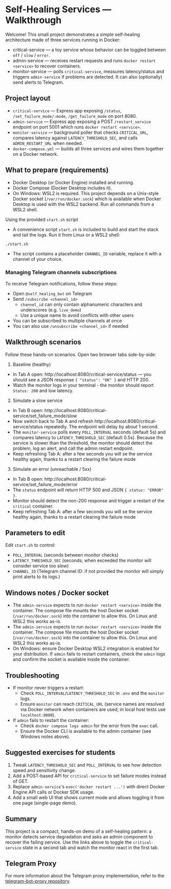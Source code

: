 # Self-Healing Services — Walkthrough

Welcome! This small project demonstrates a simple self-healing architecture made of three services running in Docker:

- critical-service — a toy service whose behavior can be toggled between `off` / `slow` / `error`.
- admin-service — receives restart requests and runs `docker restart <service>` to recover containers.
- monitor-service — polls `critical-service`, measures latency/status and triggers `admin-service` if problems are detected. It can also (optionally) send alerts to Telegram.

## Project layout

- `critical-service` — Express app exposing `/status`, `/set_failure_mode/:mode`, `/get_failure_mode` on port 8080.
- `admin-service` — Express app exposing a POST `/restart_service` endpoint on port 5001 which runs `docker restart <service>`.
- `monitor-service` — background poller that checks `CRITICAL_URL`, compares latency against `LATENCY_THRESHOLD_SEC`, and calls `ADMIN_RESTART_URL` when needed.
- `docker-compose.yml` — builds all three services and wires them together on a Docker network.

## What to prepare (requirements)

- Docker Desktop (or Docker Engine) installed and running.
- Docker Compose (Docker Desktop includes it).
- On Windows: WSL2 is required. This project depends on a Unix-style Docker socket (`/var/run/docker.sock`) which is available when Docker Desktop is used with the WSL2 backend. Run all commands from a WSL2 shell.

Using the provided `start.sh` script

- A convenience script `start.sh` is included to build and start the stack and tail the logs. Run it from Linux or a WSL2 shell:

```bash
./start.sh
```

- The script contains a placeholder `CHANNEL_ID` variable, replace it with a channel of your choice.

### Managing Telegram channels subscriptions

To receive Telegram notifications, follow these steps:

- Open `@self_healing_bot` on Telegram
- Send `/subscribe <channel_id>`
    - `channel_id` can only contain alphanumeric characters and underscores (e.g. `live_demo`)
    - Use a unique name to avoid conflicts with other users
- You can be subscribed to multiple channels at once
- You can also use `/unsubscribe <channel_id>` if needed

## Walkthrough scenarios

Follow these hands-on scenarios. Open two browser tabs side-by-side:

1. Baseline (healthy)

- In Tab A open: http://localhost:8080/critical-service/status — you should see a JSON response `{ "status": "OK" }` and HTTP 200.
- Watch the monitor logs in your terminal - the monitor should report `Status: 200` and low latency.

2. Simulate a slow service

- In Tab B open: http://localhost:8080/critical-service/set_failure_mode/slow
- Now switch back to Tab A and refresh http://localhost:8080/critical-service/status repeatedly. The endpoint will delay by about 1 second.
- The `monitor-service` polls every `POLL_INTERVAL` seconds (default 5s) and compares latency to `LATENCY_THRESHOLD_SEC` (default 0.5s). Because the service is slower than the threshold, the monitor should detect the problem, log an alert, and call the admin restart endpoint.
- Keep refreshing Tab A: after a few seconds you will se the service healthy again, thanks to a restart clearing the failure mode

3. Simulate an error (unreachable / 5xx)

- In Tab B open: http://localhost:8080/critical-service/set_failure_mode/error
- The `status` endpoint will return HTTP 500 and JSON `{ status: "ERROR" }`.
- Monitor should detect the non-200 response and trigger a restart of the `critical` container.
- Keep refreshing Tab A: after a few seconds you will se the service healthy again, thanks to a restart clearing the failure mode

## Parameters to edit

Edit `start.sh` to control:

- `POLL_INTERVAL` (seconds between monitor checks)
- `LATENCY_THRESHOLD_SEC` (seconds; when exceeded the monitor will consider service too slow)
- `CHANNEL_ID` (Telegram channel ID: if not provided the monitor will simply print alerts to its logs.)

## Windows notes / Docker socket

- The `admin-service` expects to run `docker restart <service>` inside the container. The compose file mounts the host Docker socket (`/var/run/docker.sock`) into the container to allow this. On Linux and WSL2 this works as-is.
- The `admin-service` expects to run `docker restart <service>` inside the container. The compose file mounts the host Docker socket (`/var/run/docker.sock`) into the container to allow this. On Linux and WSL2 this works as-is.
- On Windows: ensure Docker Desktop WSL2 integration is enabled for your distribution. If `admin` fails to restart containers, check the `admin` logs and confirm the socket is available inside the container.

## Troubleshooting

- If monitor never triggers a restart:
    - Check `POLL_INTERVAL`/`LATENCY_THRESHOLD_SEC` in `.env` and the `monitor` logs.
    - Ensure `monitor` can reach `CRITICAL_URL` (service names are resolved via Docker network when containers are used; in local host tests use `localhost:8080`).
- If `admin` fails to restart the container:
    - Check `docker compose logs admin` for the error from the `exec` call.
    - Ensure the Docker CLI is available to the admin container (see Windows notes above).

## Suggested exercises for students

1. Tweak `LATENCY_THRESHOLD_SEC` and `POLL_INTERVAL` to see how detection speed and sensitivity change.
2. Add a POST-based API for `critical-service` to set failure modes instead of GET.
3. Replace `admin-service`'s `exec('docker restart ...')` with direct Docker Engine API calls or Docker SDK usage.
4. Add a small web UI that shows current mode and allows toggling it from one page (single-page demo).

## Summary

This project is a compact, hands-on demo of a self-healing pattern: a monitor detects service degradation and asks an admin component to recover the failing service. Use the links above to toggle the `critical-service` state in a second tab and watch the monitor react in the first tab.

## Telegram Proxy

For more information about the Telegram proxy implementation, refer to the [telegram-bot-proxy repository](https://github.com/gioppix/telegram-bot-proxy/).
